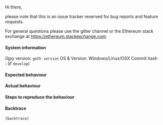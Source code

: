 Hi there,

please note that this is an issue tracker reserved for bug reports and feature requests.

For general questions please use the gitter channel or the Ethereum stack exchange at https://ethereum.stackexchange.com.

#### System information

Gjpy version: `geth version`
OS & Version: Windows/Linux/OSX
Commit hash : (if `develop`)

#### Expected behaviour


#### Actual behaviour


#### Steps to reproduce the behaviour


#### Backtrace

````
[backtrace]
````
